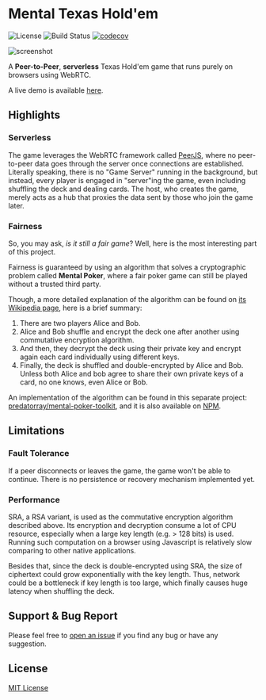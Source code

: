 # Mental Texas Hold'em

![License](https://img.shields.io/github/license/predatorray/mental-texas-holdem)
![Build Status](https://img.shields.io/github/actions/workflow/status/predatorray/mental-texas-holdem/ci.yml?branch=master)
[![codecov](https://codecov.io/github/predatorray/mental-texas-holdem/graph/badge.svg?token=WM14oj4huI)](https://codecov.io/github/predatorray/mental-texas-holdem)

![screenshot](https://github.com/predatorray/mental-texas-holdem/blob/assets/screenshot.png?raw=true)

A **Peer-to-Peer**, **serverless** Texas Hold'em game that runs purely on browsers using WebRTC.

A live demo is available [here](https://www.predatorray.me/mental-texas-holdem/).

## Highlights

### Serverless

The game leverages the WebRTC framework called [PeerJS](https://peerjs.com), 
where no peer-to-peer data goes through the server once connections are established.
Literally speaking, there is no "Game Server" running in the background,
but instead, every player is engaged in "server"ing the game,
even including shuffling the deck and dealing cards.
The host, who creates the game, merely acts as a hub that proxies the data sent by those
who join the game later.

### Fairness

So, you may ask, *is it still a fair game*? Well, here is the most interesting part of this project.

Fairness is guaranteed by using an algorithm that solves a cryptographic problem called **Mental Poker**,
where a fair poker game can still be played without a trusted third party.

Though, a more detailed explanation of the algorithm can be found on
[its Wikipedia page](https://en.wikipedia.org/wiki/Mental_poker),
here is a brief summary:

1. There are two players Alice and Bob.
2. Alice and Bob shuffle and encrypt the deck one after another using commutative encryption algorithm.
3. And then, they decrypt the deck using their private key and encrypt again each card individually using different keys.
4. Finally, the deck is shuffled and double-encrypted by Alice and Bob.
   Unless both Alice and bob agree to share their own private keys of a card, no one knows, even Alice or Bob.

An implementation of the algorithm can be found in this separate project:
[predatorray/mental-poker-toolkit](https://github.com/predatorray/mental-poker-toolkit),
and it is also available on [NPM](https://www.npmjs.com/package/mental-poker-toolkit).

## Limitations

### Fault Tolerance

If a peer disconnects or leaves the game, the game won't be able to continue.
There is no persistence or recovery mechanism implemented yet.

### Performance

SRA, a RSA variant, is used as the commutative encryption algorithm described above.
Its encryption and decryption consume a lot of CPU resource,
especially when a large key length (e.g. > 128 bits) is used.
Running such computation on a browser using Javascript is relatively slow comparing to
other native applications.

Besides that, since the deck is double-encrypted using SRA,
the size of ciphertext could grow exponentially with the key length.
Thus, network could be a bottleneck if key length is too large, which finally causes
huge latency when shuffling the deck.

## Support & Bug Report

Please feel free to [open an issue](https://github.com/predatorray/mental-texas-holdem/issues/new)
if you find any bug or have any suggestion.

## License

[MIT License](LICENSE)
